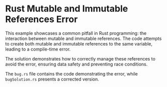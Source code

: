 # Rust Mutable and Immutable References Error

This example showcases a common pitfall in Rust programming: the interaction between mutable and immutable references.  The code attempts to create both mutable and immutable references to the same variable, leading to a compile-time error.

The solution demonstrates how to correctly manage these references to avoid the error, ensuring data safety and preventing race conditions. 

The `bug.rs` file contains the code demonstrating the error, while `bugSolution.rs` presents a corrected version.